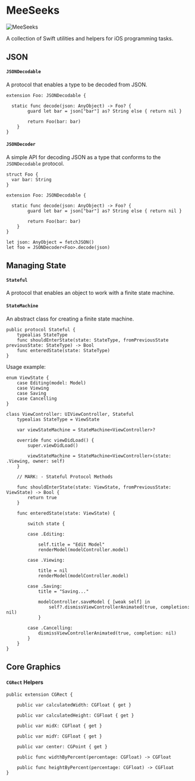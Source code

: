 # MeeSeeks

![MeeSeeks](https://raw.github.com/angelodipaolo/MeeSeeks/master/logo.png)

A collection of Swift utilities and helpers for iOS programming tasks.

## JSON

#### `JSONDecodable`

A protocol that enables a type to be decoded from JSON.

```
extension Foo: JSONDecodable {

  static func decode(json: AnyObject) -> Foo? {
        guard let bar = json["bar"] as? String else { return nil }
        
        return Foo(bar: bar)
    }
}
```

#### `JSONDecoder`

A simple API for decoding JSON as a type that conforms to the `JSONDecodable` protocol.

```
struct Foo {
  var bar: String
}

extension Foo: JSONDecodable {

  static func decode(json: AnyObject) -> Foo? {
        guard let bar = json["bar"] as? String else { return nil }
        
        return Foo(bar: bar)
    }
}

let json: AnyObject = fetchJSON()
let foo = JSONDecoder<Foo>.decode(json)

```

## Managing State

#### `Stateful`

A protocol that enables an object to work with a finite state machine.


#### `StateMachine`

An abstract class for creating a finite state machine.

```
public protocol Stateful {
    typealias StateType
    func shouldEnterState(state: StateType, fromPreviousState previousState: StateType) -> Bool
    func enteredState(state: StateType)
}
```

Usage example:

```
enum ViewState {
    case Editing(model: Model)
    case Viewing
    case Saving
    case Cancelling
}

class ViewController: UIViewController, Stateful
    typealias StateType = ViewState

    var viewStateMachine = StateMachine<ViewController>?

    override func viewDidLoad() {
        super.viewDidLoad()

        viewStateMachine = StateMachine<ViewController>(state: .Viewing, owner: self)
    }

    // MARK: - Stateful Protocol Methods

    func shouldEnterState(state: ViewState, fromPreviousState: ViewState) -> Bool {
        return true
    }

    func enteredState(state: ViewState) {
        
        switch state {
            
        case .Editing:
            
            self.title = "Edit Model"
            renderModel(modelController.model)
            
        case .Viewing:
            
            title = nil            
            renderModel(modelController.model)
            
        case .Saving:
            title = "Saving..."
            
            modelController.saveModel { [weak self] in
                self?.dismissViewControllerAnimated(true, completion: nil)
            }
            
        case .Cancelling:
            dismissViewControllerAnimated(true, completion: nil)
        }
    }
}
```

## Core Graphics

#### `CGRect` Helpers

```
public extension CGRect {

    public var calculatedWidth: CGFloat { get }

    public var calculatedHeight: CGFloat { get }

    public var midX: CGFloat { get }

    public var midY: CGFloat { get }

    public var center: CGPoint { get }

    public func widthByPercent(percentage: CGFloat) -> CGFloat

    public func heightByPercent(percentage: CGFloat) -> CGFloat
}
```
